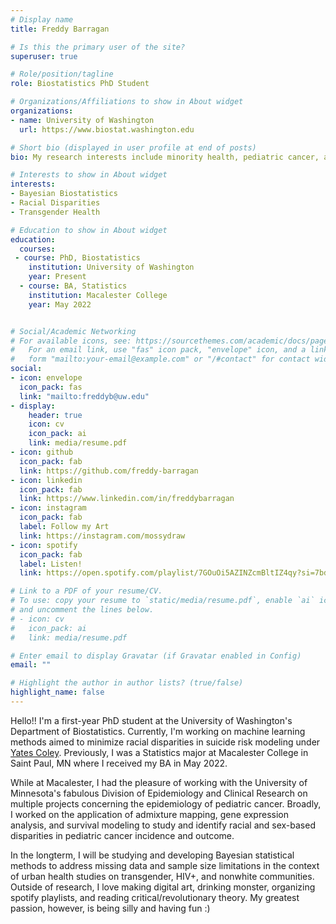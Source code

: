 ```yaml
---
# Display name
title: Freddy Barragan

# Is this the primary user of the site?
superuser: true

# Role/position/tagline
role: Biostatistics PhD Student

# Organizations/Affiliations to show in About widget
organizations:
- name: University of Washington
  url: https://www.biostat.washington.edu

# Short bio (displayed in user profile at end of posts)
bio: My research interests include minority health, pediatric cancer, and bayesian biostatistics

# Interests to show in About widget
interests:
- Bayesian Biostatistics
- Racial Disparities
- Transgender Health

# Education to show in About widget
education:
  courses:
 - course: PhD, Biostatistics
    institution: University of Washington
    year: Present
  - course: BA, Statistics
    institution: Macalester College
    year: May 2022


# Social/Academic Networking
# For available icons, see: https://sourcethemes.com/academic/docs/page-builder/#icons
#   For an email link, use "fas" icon pack, "envelope" icon, and a link in the
#   form "mailto:your-email@example.com" or "/#contact" for contact widget.
social:
- icon: envelope
  icon_pack: fas
  link: "mailto:freddyb@uw.edu"
- display:
    header: true
    icon: cv
    icon_pack: ai
    link: media/resume.pdf
- icon: github
  icon_pack: fab
  link: https://github.com/freddy-barragan
- icon: linkedin
  icon_pack: fab
  link: https://www.linkedin.com/in/freddybarragan
- icon: instagram
  icon_pack: fab
  label: Follow my Art
  link: https://instagram.com/mossydraw
- icon: spotify
  icon_pack: fab
  label: Listen!
  link: https://open.spotify.com/playlist/7GOuOi5AZINZcmBltIZ4qy?si=7bd9bd87bfc0402a

# Link to a PDF of your resume/CV.
# To use: copy your resume to `static/media/resume.pdf`, enable `ai` icons in `params.toml`, 
# and uncomment the lines below.
# - icon: cv
#   icon_pack: ai
#   link: media/resume.pdf

# Enter email to display Gravatar (if Gravatar enabled in Config)
email: ""

# Highlight the author in author lists? (true/false)
highlight_name: false
---
```


Hello!! I'm a first-year PhD student at the University of Washington's Department of Biostatistics. Currently, I'm working on machine learning methods aimed to minimize racial disparities in suicide risk modeling under [Yates Coley](https://www.biostat.washington.edu/people/r-coley). Previously, I was a Statistics major at Macalester College in Saint Paul, MN where I received my BA in May 2022.

While at Macalester, I had the pleasure of working with the University of Minnesota's fabulous Division of Epidemiology and Clinical Research on multiple projects concerning the epidemiology of pediatric cancer. Broadly, I worked on the application of admixture mapping, gene expression analysis, and survival modeling to study and identify racial and sex-based disparities in pediatric cancer incidence and outcome.

In the longterm, I will be studying and developing Bayesian statistical methods to address missing data and sample size limitations in the context of urban health studies on transgender, HIV+, and nonwhite communities. Outside of research, I love making digital art, drinking monster, organizing spotify playlists, and reading critical/revolutionary theory. My greatest passion, however, is being silly and having fun :)

























